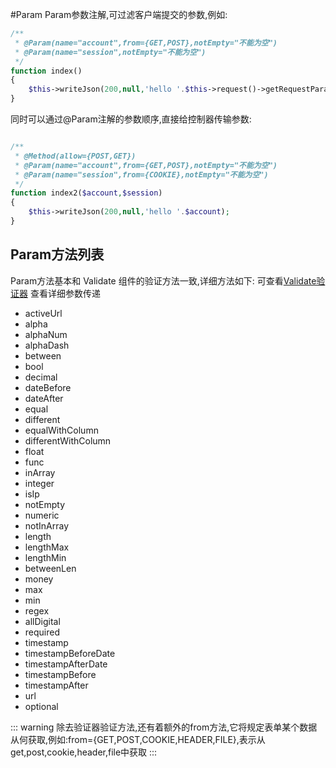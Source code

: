 #Param
Param参数注解,可过滤客户端提交的参数,例如:  

```php
/**
 * @Param(name="account",from={GET,POST},notEmpty="不能为空")
 * @Param(name="session",notEmpty="不能为空")
 */
function index()
{
    $this->writeJson(200,null,'hello '.$this->request()->getRequestParam('account'));
}
```

同时可以通过@Param注解的参数顺序,直接给控制器传输参数:
```php

/**
 * @Method(allow={POST,GET})
 * @Param(name="account",from={GET,POST},notEmpty="不能为空")
 * @Param(name="session",from={COOKIE},notEmpty="不能为空")
 */
function index2($account,$session)
{
    $this->writeJson(200,null,'hello '.$account);
}
```

## Param方法列表
Param方法基本和 Validate 组件的验证方法一致,详细方法如下:
可查看[Validate验证器](../validate.md) 查看详细参数传递

- activeUrl
- alpha
- alphaNum
- alphaDash
- between
- bool
- decimal
- dateBefore
- dateAfter
- equal
- different
- equalWithColumn
- differentWithColumn
- float
- func
- inArray
- integer
- isIp
- notEmpty
- numeric
- notInArray
- length
- lengthMax
- lengthMin
- betweenLen
- money
- max
- min
- regex
- allDigital
- required
- timestamp
- timestampBeforeDate
- timestampAfterDate
- timestampBefore
- timestampAfter
- url
- optional

::: warning
除去验证器验证方法,还有着额外的from方法,它将规定表单某个数据从何获取,例如:from={GET,POST,COOKIE,HEADER,FILE},表示从get,post,cookie,header,file中获取
:::